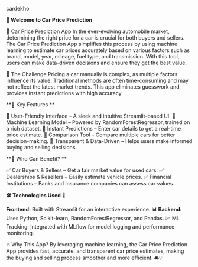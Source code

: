 cardekho

**🚗 Welcome to Car Price Prediction**

🚗 Car Price Prediction App In the ever-evolving automobile market, determining the right price for a car is crucial for both buyers and sellers. The Car Price Prediction App simplifies this process by using machine learning to estimate car prices accurately based on various factors such as brand, model, year, mileage, fuel type, and transmission. With this tool, users can make data-driven decisions and ensure they get the best value.

🎯 The Challenge Pricing a car manually is complex, as multiple factors influence its value. Traditional methods are often time-consuming and may not reflect the latest market trends. This app eliminates guesswork and provides instant predictions with high accuracy.

**🚀 Key Features **

🔹 User-Friendly Interface – A sleek and intuitive Streamlit-based UI. 
🔹 Machine Learning Model – Powered by RandomForestRegressor, trained on a rich dataset. 
🔹 Instant Predictions – Enter car details to get a real-time price estimate. 
🔹 Comparison Tool – Compare multiple cars for better decision-making. 
🔹 Transparent & Data-Driven – Helps users make informed buying and selling decisions.

**👥 Who Can Benefit? **

✅ Car Buyers & Sellers – Get a fair market value for used cars. 
✅ Dealerships & Resellers – Easily estimate vehicle prices.
✅ Financial Institutions – Banks and insurance companies can assess car values.

**🛠️ Technologies Used 🚀**

**Frontend:** Built with Streamlit for an interactive experience.
**📊 Backend:** Uses Python, Scikit-learn, RandomForestRegressor, and Pandas. 📈 ML Tracking: Integrated with MLflow for model logging and performance monitoring.

🔥 Why This App? By leveraging machine learning, the Car Price Prediction App provides fast, accurate, and transparent car price estimates, making the buying and selling process smoother and more efficient. 🚘💡
